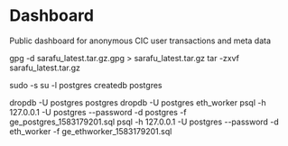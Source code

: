 # Dashboard
Public dashboard for anonymous CIC user transactions and meta data 






gpg -d sarafu_latest.tar.gz.gpg > sarafu_latest.tar.gz
tar -zxvf sarafu_latest.tar.gz


sudo -s
su -l postgres
createdb postgres

dropdb -U postgres postgres
dropdb -U postgres eth_worker
psql -h 127.0.0.1 -U postgres --password -d postgres -f ge_postgres_1583179201.sql
psql -h 127.0.0.1 -U postgres --password -d eth_worker -f ge_ethworker_1583179201.sql
